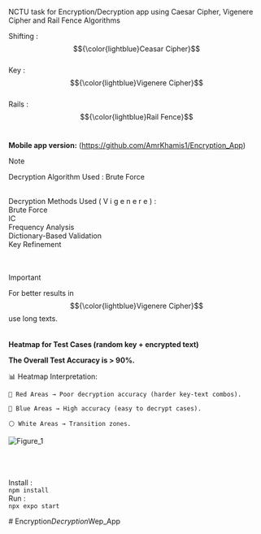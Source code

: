 NCTU task for Encryption/Decryption app using Caesar Cipher, Vigenere Cipher and Rail Fence Algorithms </br>


Shifting : $${\color{lightblue}Ceasar Cipher}$$ </br>
Key : $${\color{lightblue}Vigenere Cipher}$$ </br>
Rails :  $${\color{lightblue}Rail Fence}$$ </br>

 <b>Mobile app version:</b>
 (https://github.com/AmrKhamis1/Encryption_App)

> [!NOTE]
> Decryption Algorithm Used : Brute Force </br>
</br>
Decryption Methods Used ( V i g e n e r e ) :</br>
Brute Force </br>
IC </br>
Frequency Analysis </br>
Dictionary-Based Validation </br>
Key Refinement </br>
</br> </br>




> [!IMPORTANT]
> For better results in $${\color{lightblue}Vigenere Cipher}$$ use long texts.
</br></br></br>
<b>Heatmap for Test Cases (random key + encrypted text)</b>

<b>The Overall Test Accuracy is > 90%.</b>

📊 Heatmap Interpretation:

    🔴 Red Areas → Poor decryption accuracy (harder key-text combos).

    🔵 Blue Areas → High accuracy (easy to decrypt cases).

    ⚪ White Areas → Transition zones.

![Figure_1](https://github.com/user-attachments/assets/6aa8c669-7c81-4ae9-9c71-e7dacfe30857)


 </br> </br> </br>
Install : </br>
```npm install ```
</br>
Run : </br>
```npx expo start ```

#   E n c r y p t i o n _ D e c r y p t i o n _ W e p _ A p p 
 
 
